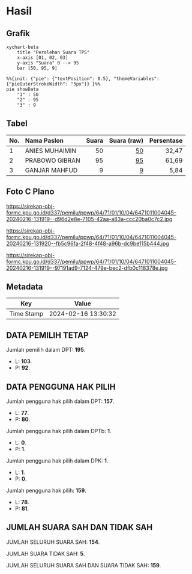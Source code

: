 # Hasil

## Grafik

```mermaid
xychart-beta
    title "Perolehan Suara TPS"
    x-axis [01, 02, 03]
    y-axis "Suara" 0 --> 95
    bar [50, 95, 9]
```

```mermaid
%%{init: {"pie": {"textPosition": 0.5}, "themeVariables": {"pieOuterStrokeWidth": "5px"}} }%%
pie showData
    "1" : 50
    "2" : 95
    "3" : 9
```

## Tabel

| No. | Nama Paslon    | Suara | Suara (raw) | Persentase |
|:--- |:-------------- | -----:| -----------:| ----------:|
| 1   | ANIES MUHAIMIN | 50    | [50][p-1]   | 32,47      |
| 2   | PRABOWO GIBRAN | 95    | [95][p-2]   | 61,69      |
| 3   | GANJAR MAHFUD  | 9     | [9][p-3]    | 5,84       |


[p-1]: https://github.com/gigit-pemilu/pemilu-2024-64-kalimantan-timur/blob/main/pilpres/hitung-suara/sub/64-kalimantan-timur/sub/71-kota-balikpapan/sub/01-balikpapan-timur/sub/1004-manggar-baru/sub/045-tps/sub/paslon-1.txt
[p-2]: https://github.com/gigit-pemilu/pemilu-2024-64-kalimantan-timur/blob/main/pilpres/hitung-suara/sub/64-kalimantan-timur/sub/71-kota-balikpapan/sub/01-balikpapan-timur/sub/1004-manggar-baru/sub/045-tps/sub/paslon-2.txt
[p-3]: https://github.com/gigit-pemilu/pemilu-2024-64-kalimantan-timur/blob/main/pilpres/hitung-suara/sub/64-kalimantan-timur/sub/71-kota-balikpapan/sub/01-balikpapan-timur/sub/1004-manggar-baru/sub/045-tps/sub/paslon-3.txt

## Foto C Plano

https://sirekap-obj-formc.kpu.go.id/d337/pemilu/ppwp/64/71/01/10/04/6471011004045-20240216-131919--d96d2e8e-7105-42aa-a83a-ccc20ba0c7c2.jpg

https://sirekap-obj-formc.kpu.go.id/d337/pemilu/ppwp/64/71/01/10/04/6471011004045-20240216-131920--fb5c96fa-2f48-4f48-a96b-dc9be115b444.jpg

https://sirekap-obj-formc.kpu.go.id/d337/pemilu/ppwp/64/71/01/10/04/6471011004045-20240216-131919--97191ad9-7124-479e-bec2-dfb0c118378e.jpg


## Metadata

| Key        | Value               |
| ---------- | ------------------- |
| Time Stamp | 2024-02-16 13:30:32 |


## DATA PEMILIH TETAP

Jumlah pemilih dalam DPT: **195**.
 * L: **103**.
 * P: **92**.

## DATA PENGGUNA HAK PILIH

Jumlah pengguna hak pilih dalam DPT: **157**.
 * L: **77**.
 * P: **80**.

Jumlah pengguna hak pilih dalam DPTb: **1**.
 * L: **0**.
 * P: **1**.

Jumlah pengguna hak pilih dalam DPK: **1**.
 * L: **1**.
 * P: **0**.

Jumlah pengguna hak pilih: **159**.
 * L: **78**.
 * P: **81**.

## JUMLAH SUARA SAH DAN TIDAK SAH

JUMLAH SELURUH SUARA SAH: **154**.

JUMLAH SUARA TIDAK SAH: **5**.

JUMLAH SELURUH SUARA SAH DAN SUARA TIDAK SAH: **159**.


